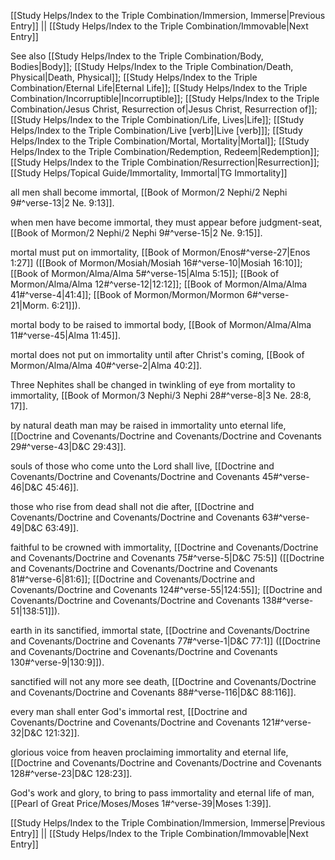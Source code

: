 [[Study Helps/Index to the Triple Combination/Immersion, Immerse|Previous Entry]]  ||  [[Study Helps/Index to the Triple Combination/Immovable|Next Entry]]

 See also [[Study Helps/Index to the Triple Combination/Body, Bodies|Body]]; [[Study Helps/Index to the Triple Combination/Death, Physical|Death, Physical]]; [[Study Helps/Index to the Triple Combination/Eternal Life|Eternal Life]]; [[Study Helps/Index to the Triple Combination/Incorruptible|Incorruptible]]; [[Study Helps/Index to the Triple Combination/Jesus Christ, Resurrection of|Jesus Christ, Resurrection of]]; [[Study Helps/Index to the Triple Combination/Life, Lives|Life]]; [[Study Helps/Index to the Triple Combination/Live [verb]|Live [verb]]]; [[Study Helps/Index to the Triple Combination/Mortal, Mortality|Mortal]]; [[Study Helps/Index to the Triple Combination/Redemption, Redeem|Redemption]]; [[Study Helps/Index to the Triple Combination/Resurrection|Resurrection]]; [[Study Helps/Topical Guide/Immortality, Immortal|TG Immortality]]

 all men shall become immortal, [[Book of Mormon/2 Nephi/2 Nephi 9#^verse-13|2 Ne. 9:13]].

 when men have become immortal, they must appear before judgment-seat, [[Book of Mormon/2 Nephi/2 Nephi 9#^verse-15|2 Ne. 9:15]].

 mortal must put on immortality, [[Book of Mormon/Enos#^verse-27|Enos 1:27]] ([[Book of Mormon/Mosiah/Mosiah 16#^verse-10|Mosiah 16:10]]; [[Book of Mormon/Alma/Alma 5#^verse-15|Alma 5:15]]; [[Book of Mormon/Alma/Alma 12#^verse-12|12:12]]; [[Book of Mormon/Alma/Alma 41#^verse-4|41:4]]; [[Book of Mormon/Mormon/Mormon 6#^verse-21|Morm. 6:21]]).

 mortal body to be raised to immortal body, [[Book of Mormon/Alma/Alma 11#^verse-45|Alma 11:45]].

 mortal does not put on immortality until after Christ's coming, [[Book of Mormon/Alma/Alma 40#^verse-2|Alma 40:2]].

 Three Nephites shall be changed in twinkling of eye from mortality to immortality, [[Book of Mormon/3 Nephi/3 Nephi 28#^verse-8|3 Ne. 28:8, 17]].

 by natural death man may be raised in immortality unto eternal life, [[Doctrine and Covenants/Doctrine and Covenants/Doctrine and Covenants 29#^verse-43|D&C 29:43]].

 souls of those who come unto the Lord shall live, [[Doctrine and Covenants/Doctrine and Covenants/Doctrine and Covenants 45#^verse-46|D&C 45:46]].

 those who rise from dead shall not die after, [[Doctrine and Covenants/Doctrine and Covenants/Doctrine and Covenants 63#^verse-49|D&C 63:49]].

 faithful to be crowned with immortality, [[Doctrine and Covenants/Doctrine and Covenants/Doctrine and Covenants 75#^verse-5|D&C 75:5]] ([[Doctrine and Covenants/Doctrine and Covenants/Doctrine and Covenants 81#^verse-6|81:6]]; [[Doctrine and Covenants/Doctrine and Covenants/Doctrine and Covenants 124#^verse-55|124:55]]; [[Doctrine and Covenants/Doctrine and Covenants/Doctrine and Covenants 138#^verse-51|138:51]]).

 earth in its sanctified, immortal state, [[Doctrine and Covenants/Doctrine and Covenants/Doctrine and Covenants 77#^verse-1|D&C 77:1]] ([[Doctrine and Covenants/Doctrine and Covenants/Doctrine and Covenants 130#^verse-9|130:9]]).

 sanctified will not any more see death, [[Doctrine and Covenants/Doctrine and Covenants/Doctrine and Covenants 88#^verse-116|D&C 88:116]].

 every man shall enter God's immortal rest, [[Doctrine and Covenants/Doctrine and Covenants/Doctrine and Covenants 121#^verse-32|D&C 121:32]].

 glorious voice from heaven proclaiming immortality and eternal life, [[Doctrine and Covenants/Doctrine and Covenants/Doctrine and Covenants 128#^verse-23|D&C 128:23]].

 God's work and glory, to bring to pass immortality and eternal life of man, [[Pearl of Great Price/Moses/Moses 1#^verse-39|Moses 1:39]].

[[Study Helps/Index to the Triple Combination/Immersion, Immerse|Previous Entry]]  ||  [[Study Helps/Index to the Triple Combination/Immovable|Next Entry]]